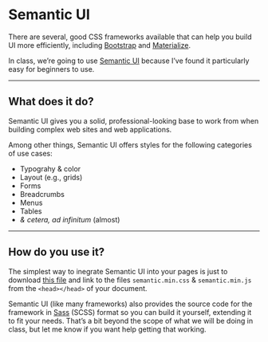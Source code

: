 # Semantic UI

There are several, good CSS frameworks available that can help you build UI more efficiently, including [Bootstrap](http://getbootstrap.com/) and [Materialize](http://materializecss.com/).

In class, we’re going to use [Semantic UI](http://semantic-ui.com/) because I’ve found it particularly easy for beginners to use.

------

## What does it do?

Semantic UI gives you a solid, professional-looking base to work from when building complex web sites and web applications.

Among other things, Semantic UI offers styles for the following categories of use cases:

- Typograhy & color
- Layout (e.g., grids)
- Forms
- Breadcrumbs
- Menus
- Tables
- _& cetera, ad infinitum_ (almost)

------

## How do you use it?

The simplest way to inegrate Semantic UI into your pages is just to download [this file](https://github.com/Semantic-Org/Semantic-UI-CSS/archive/master.zip) and link to the files `semantic.min.css` &amp; `semantic.min.js` from the `<head></head>` of your document.

Semantic UI (like many frameworks) also provides the source code for the framework in [Sass](http://sass-lang.com/) (SCSS) format so you can build it yourself, extending it to fit your needs. That’s a bit beyond the scope of what we will be doing in class, but let me know if you want help getting that working.
